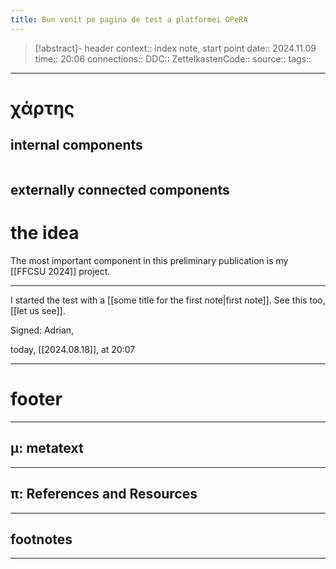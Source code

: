 ```yaml
---
title: Bun venit pe pagina de test a platformei OPeRA
---
```

> [!abstract]- header
> context:: index note, start point
> date:: 2024.11.09
> time:: 20:06
> connections:: 
> DDC:: 
> ZettelkastenCode:: 
> source:: 
> tags:: 

---
# χάρτης
## internal components
```table-of-contents
```

## externally connected components


# the idea

The most important component in this preliminary publication is my [[FFCSU 2024]] project.

---

I started the test with a [[some title for the first note|first note]]. See this too, [[let us see]].



Signed: Adrian,

today, [[2024.08.18]], at 20:07


---
# footer
---
## μ: metatext


---
## π: References and Resources

---

## footnotes


---



